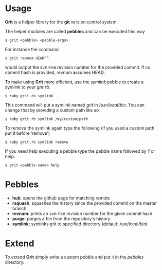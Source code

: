 # Usage
**Grit** is a helper library for the **git** version control system.

The helper modules are called **pebbles** and can be executed this way

	$ grit <pebble> <pebble-args>
	
For instance the command
	
	$ grit revnum HEAD^^
	
would output the svn-like revision number for the provided commit.
If no commit hash is provided, revnum assumes HEAD.

To make using **Grit** more efficient, use the *symlink* pebble to create a symlink to your *grit.rb*.

	$ ruby grit.rb symlink

This command will put a symlink named *grit* in */usr/local/bin*. You can change that by providing a custom path like so

	$ ruby grit.rb symlink /my/custom/path
	
To remove the symlink again type the following (if you used a custom path put it before 'remove')

	$ ruby grit.rb symlink remove
	
If you need help executing a pebble type the pebble name followed by *?* or *help*.

	$ grit <pebble-name> help
	
# Pebbles
* **hub**: opens the github page for matching remote
* **rsquash**: squashes the history since the provided commit on the master branch
* **revnum**: prints an svn-like revision number for the given commit hash
* **purge**: purges a file from the repository's history
* **symlink**: symlinks grit to specified directory (default: /usr/local/bin)

# Extend
To extend **Grit** simply write a custom pebble and put it in the *pebbles* directory.